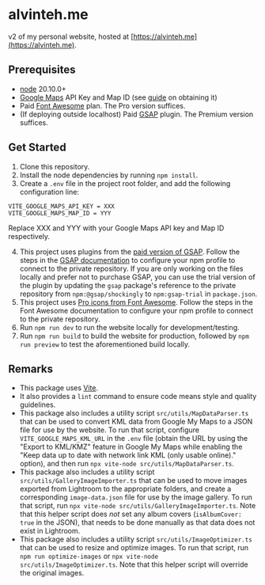 # alvinteh.me

v2 of my personal website, hosted at [https://alvinteh.me](https://alvinteh.me).

## Prerequisites

* [node](https://nodejs.org/en/) 20.10.0+
* [Google Maps](https://developers.google.com/maps) API Key and Map ID (see [guide](https://developers.google.com/maps/get-started) on obtaining it)
* Paid [Font Awesome](https://fontawesome.com/) plan. The Pro version suffices.
* (If deploying outside localhost) Paid [GSAP](https://gsap.com) plugin. The Premium version suffices.
 
## Get Started

1. Clone this repository.
2. Install the node dependencies by running `npm install`.
3. Create a `.env` file in the project root folder, and add the following configuration line:
  
  ```
  VITE_GOOGLE_MAPS_API_KEY = XXX
  VITE_GOOGLE_MAPS_MAP_ID = YYY
  ```

  Replace XXX and YYY with your Google Maps API key and Map ID respectively.

4. This project uses plugins from the [paid version of GSAP](https://gsap.com/pricing/). Follow the steps in the [GSAP documentation](https://gsap.com/docs/v3/Installation/) to configure your npm profile to connect to the private repository. If you are only working on the files locally and prefer not to purchase GSAP, you can use the trial version of the plugin by updating the `gsap` package's reference to the private repository from `npm:@gsap/shockingly` to `npm:gsap-trial` in `package.json`.
5. This project uses [Pro icons from Font Awesome](https://fontawesome.com/plans). Follow the steps in the Font Awesome documentation to configure your npm profile to connect to the private repository.
6. Run `npm run dev` to run the website locally for development/testing.
7. Run `npm run build` to build the website for production, followed by `npm run preview` to test the aforementioned build locally.

## Remarks

- This package uses [Vite](https://vitejs.dev/).
- It also provides a `lint` command to ensure code means style and quality guidelines.
- This package also includes a utility script `src/utils/MapDataParser.ts` that can be used to convert KML data from Google My Maps to a JSON file for use by the website. To run that script, configure `VITE_GOOGLE_MAPS_KML_URL` in the `.env` file (obtain the URL by using the "Export to KML/KMZ" feature in Google My Maps while enabling the "Keep data up to date with network link KML (only usable online)." option), and then run `npx vite-node src/utils/MapDataParser.ts`.
- This package also includes a utility script `src/utils/GalleryImageImporter.ts` that can be used to move images exported from Lightroom to the appropriate folders, and create a corresponding `image-data.json` file for use by the image gallery. To run that script, run `npx vite-node src/utils/GalleryImageImporter.ts`. Note that this helper script does *not* set any album covers (`isAlbumCover: true` in the JSON), that needs to be done manually as that data does not exist in Lightroom.
- This package also includes a utility script `src/utils/ImageOptimizer.ts` that can be used to resize and optimize images. To run that script, run `npm run optimize-images` or `npx vite-node src/utils/ImageOptimizer.ts`. Note that this helper script will override the original images.
